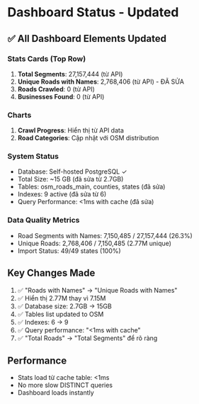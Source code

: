# Dashboard Status - Updated

## ✅ All Dashboard Elements Updated

### Stats Cards (Top Row)
1. **Total Segments**: 27,157,444 (từ API)
2. **Unique Roads with Names**: 2,768,406 (từ API) - ĐÃ SỬA
3. **Roads Crawled**: 0 (từ API)
4. **Businesses Found**: 0 (từ API)

### Charts
1. **Crawl Progress**: Hiển thị từ API data
2. **Road Categories**: Cập nhật với OSM distribution

### System Status
- Database: Self-hosted PostgreSQL ✓
- Total Size: ~15 GB (đã sửa từ 2.7GB)
- Tables: osm_roads_main, counties, states (đã sửa)
- Indexes: 9 active (đã sửa từ 6)
- Query Performance: <1ms with cache (đã sửa)

### Data Quality Metrics
- Road Segments with Names: 7,150,485 / 27,157,444 (26.3%)
- Unique Roads: 2,768,406 / 7,150,485 (2.77M unique)
- Import Status: 49/49 states (100%)

## Key Changes Made
1. ✅ "Roads with Names" → "Unique Roads with Names" 
2. ✅ Hiển thị 2.77M thay vì 7.15M
3. ✅ Database size: 2.7GB → 15GB
4. ✅ Tables list updated to OSM
5. ✅ Indexes: 6 → 9
6. ✅ Query performance: "<1ms with cache"
7. ✅ "Total Roads" → "Total Segments" để rõ ràng

## Performance
- Stats load từ cache table: <1ms
- No more slow DISTINCT queries
- Dashboard loads instantly